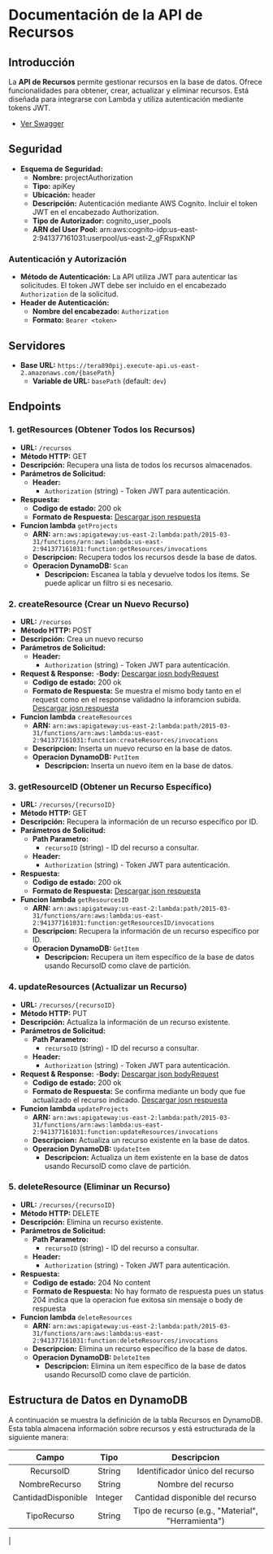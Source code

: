 # Documentación de la API de Recursos

## Introducción

La **API de Recursos** permite gestionar recursos en la base de datos. Ofrece funcionalidades para obtener, crear, actualizar y eliminar recursos. Está diseñada para integrarse con Lambda y utiliza autenticación mediante tokens JWT.

* [Ver Swagger](contrato/API_Recursos.yaml "ver capacidad")

## Seguridad
- **Esquema de Seguridad:**
    - **Nombre:** projectAuthorization
    - **Tipo:** apiKey
    - **Ubicación:** header
    - **Descripción:** Autenticación mediante AWS Cognito. Incluir el token JWT en el encabezado Authorization.
    - **Tipo de Autorizador:** cognito_user_pools
    - **ARN del User Pool:** arn:aws:cognito-idp:us-east-2:941377161031:userpool/us-east-2_gFRspxKNP

### Autenticación y Autorización

- **Método de Autenticación:** La API utiliza JWT para autenticar las solicitudes. El token JWT debe ser incluido en el encabezado `Authorization` de la solicitud.
- **Header de Autenticación:**
  - **Nombre del encabezado:** `Authorization`
  - **Formato:** `Bearer <token>`

## Servidores

- **Base URL:** `https://tera890pij.execute-api.us-east-2.amazonaws.com/{basePath}`
  - **Variable de URL:** `basePath` (default: `dev`)

## Endpoints

### 1. getResources (Obtener Todos los Recursos)

- **URL:** `/recursos`
- **Método HTTP:** GET
- **Descripción:** Recupera una lista de todos los recursos almacenados.
- **Parámetros de Solicitud:**
  - **Header:**
    - `Authorization` (string) - Token JWT para autenticación.
- **Respuesta:**
  - **Codigo de estado:** 200 ok
  - **Formato de Respuesta:** <a href="ejemplo/getResourcesResponse.json" download>Descargar json respuesta</a>
- **Funcion lambda**  `getProjects`
  - **ARN:** `arn:aws:apigateway:us-east-2:lambda:path/2015-03-31/functions/arn:aws:lambda:us-east-2:941377161031:function:getResources/invocations`
  - **Descripcion:** Recupera todos los recursos desde la base de datos.
  - **Operacion DynamoDB:** `Scan`
    - **Descripcion:** Escanea la tabla y devuelve todos los ítems. Se puede aplicar un filtro si es necesario.

### 2. createResource (Crear un Nuevo Recurso)

- **URL:** `/recursos`
- **Método HTTP:** POST
- **Descripción:** Crea un nuevo recurso
- **Parámetros de Solicitud:**
  - **Header:**
    - `Authorization` (string) - Token JWT para autenticación.
- **Request & Response:**
  -**Body:** <a href="ejemplo/createProjectRequest&Response.json" download>Descargar josn bodyRequest</a>
  - **Codigo de estado:** 200 ok
  - **Formato de Respuesta:** Se muestra el mismo body tanto en el request como en el response validadno la inforamcion subida.
    <a href="ejemplo/createResourceRequest&Response.json" download>Descargar josn respuesta</a>
- **Funcion lambda**  `createResources`
  - **ARN:** `arn:aws:apigateway:us-east-2:lambda:path/2015-03-31/functions/arn:aws:lambda:us-east-2:941377161031:function:createResources/invocations`
  - **Descripcion:** Inserta un nuevo recurso en la base de datos.
  - **Operacion DynamoDB:** `PutItem`
    - **Descripcion:** Inserta un nuevo ítem en la base de datos.

### 3. getResourceID (Obtener un Recurso Específico)

- **URL:** `/recursos/{recursoID}`
- **Método HTTP:** GET
- **Descripción:** Recupera la información de un recurso específico por ID.
- **Parámetros de Solicitud:**
  - **Path Parametro:**
    - `recursoID` (string) - ID del recurso a consultar.
  - **Header:**
    - `Authorization` (string) - Token JWT para autenticación.
- **Respuesta:**
  - **Codigo de estado:** 200 ok
  - **Formato de Respuesta:** <a href="ejemplo/getResourceIDResponse.json" download>Descargar json respuesta</a>
- **Funcion lambda**  `getResourcesID`
  - **ARN:** `arn:aws:apigateway:us-east-2:lambda:path/2015-03-31/functions/arn:aws:lambda:us-east-2:941377161031:function:getResourcesID/invocations`
  - **Descripcion:** Recupera la información de un recurso específico por ID.
  - **Operacion DynamoDB:** `GetItem`
    - **Descripcion:** Recupera un ítem específico de la base de datos usando RecursoID como clave de partición.

### 4. updateResources (Actualizar un Recurso)

- **URL:** `/recursos/{recursoID}`
- **Método HTTP:** PUT
- **Descripción:** Actualiza la información de un recurso existente.
- **Parámetros de Solicitud:**
  - **Path Parametro:**
    - `recursoID` (string) - ID del recurso a consultar.
  - **Header:**
    - `Authorization` (string) - Token JWT para autenticación.
- **Request & Response:**
  -**Body:** <a href="ejemplo/updateResourceRequest.json" download>Descargar json bodyRequest</a>
  - **Codigo de estado:** 200 ok
  - **Formato de Respuesta:** Se confirma mediante un body que fue actualizado el recurso indicado.
    <a href="ejemplo/updateResourceResponse.json" download>Descargar josn respuesta</a>
- **Funcion lambda**  `updateProjects`
  - **ARN:** `arn:aws:apigateway:us-east-2:lambda:path/2015-03-31/functions/arn:aws:lambda:us-east-2:941377161031:function:updateResources/invocations`
  - **Descripcion:** Actualiza un recurso existente en la base de datos.
  - **Operacion DynamoDB:** `UpdateItem`
    - **Descripcion:** Actualiza un ítem existente en la base de datos usando RecursoID como clave de partición.

### 5. deleteResource (Eliminar un Recurso)

- **URL:** `/recursos/{recursoID}`
- **Método HTTP:** DELETE
- **Descripción:** Elimina un recurso existente.
- **Parámetros de Solicitud:**
  - **Path Parametro:**
    - `recursoID` (string) - ID del recurso a consultar.
  - **Header:**
    - `Authorization` (string) - Token JWT para autenticación.
- **Respuesta:**
  - **Codigo de estado:** 204 No content
  - **Formato de Respuesta:** No hay formato de respuesta pues un status 204 indica que la operacion fue exitosa sin mensaje o body de respuesta
- **Funcion lambda**  `deleteResources`
  - **ARN:** `arn:aws:apigateway:us-east-2:lambda:path/2015-03-31/functions/arn:aws:lambda:us-east-2:941377161031:function:deleteResources/invocations`
  - **Descripcion:** Elimina un recurso específico de la base de datos.
  - **Operacion DynamoDB:** `DeleteItem`
    - **Descripcion:** Elimina un ítem específico de la base de datos usando RecursoID como clave de partición.

## Estructura de Datos en DynamoDB
A continuación se muestra la definición de la tabla Recursos en DynamoDB. Esta tabla almacena información sobre recursos y está estructurada de la siguiente manera:

| Campo | Tipo | Descripcion |
|:-:|:-:|:-:|
|RecursoID|String|Identificador único del recurso|
|NombreRecurso|String|Nombre del recurso|
|CantidadDisponible|Integer|Cantidad disponible del recurso|
|TipoRecurso|String|Tipo de recurso (e.g., "Material", "Herramienta") |
|


